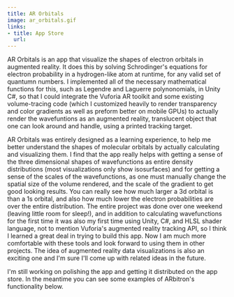 ```yaml
---
title: AR Orbitals
image: ar_orbitals.gif
links: 
- title: App Store
  url: 
---
```


AR Orbitals is an app that visualize the shapes of electron orbitals in augmented reality. It does this by solving Schrodinger's equations for electron probability in a hydrogen-like atom at runtime, for any valid set of quantumn numbers. I implemented all of the necessary mathematical functions for this, such as Legendre and Laguerre polynonomials, in Unity C#, so that I could integrate the Vuforia AR toolkit and some existing volume-tracing code (which I customized heavily to render transparency and color gradients as well as preform better on mobile GPUs) to actually render the wavefuntions as an augmented reality, translucent object that one can look around and handle, using a printed tracking target.

AR Orbitals was entirely designed as a learning experience, to help me better understand the shapes of molecular orbitals by actually calculating and visualizing them. I find that the app really helps with getting a sense of the three dimensional shapes of wavefunctions as entire density distributions (most visualizations only show isosurfaces) and for getting a sense of the scales of the wavefunctions, as one must manually change the spatial size of the volume rendered, and the scale of the gradient to get good looking results. You can really see how much larger a 3d orbital is than a 1s orbital, and also how much lower the electron probabilities are over the entire distribution. The entire project was done over one weekend (leaving little room for sleep!), and in addition to calculating wavefunctions for the first time it was also my first time using Unity, C#, and HLSL shader language, not to mention Vuforia's augmented reality tracking API, so I think I learned a great deal in trying to build this app. Now I am much more comfortable with these tools and look forward to using them in other projects. The idea of augmented reality data visualizations is also an exciting one and I'm sure I'll come up with related ideas in the future.

I'm still working on polishing the app and getting it distributed on the app store. In the meantime you can see some examples of ARbitron's functionality below.
